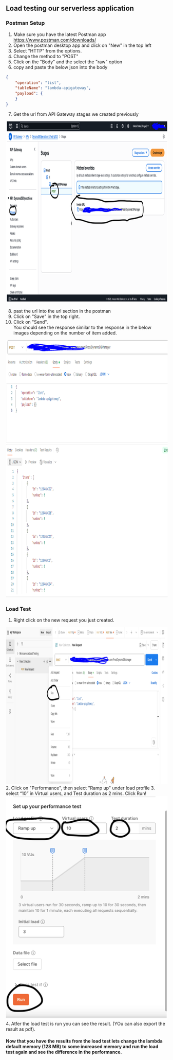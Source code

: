 ## Load testing our serverless application  
### Postman Setup  
1. Make sure you have the latest Postman app https://www.postman.com/downloads/  
2. Open the postman desktop app and click on "New" in the top left
3. Select "HTTP" from the options.  
4. Change the method to "POST"  
5. Click on the "Body" and the  select the "raw" option
6. copy and paste the below json into the body 
```json
{
    "operation": "list",
    "tableName": "lambda-apigateway",
    "payload": {
    }
}
```
7. Get the url from API Gateway stages we created previously  
<img width="1123" height="564" alt="APIGW_URL" src="Images/APIGW_URL.PNG" />  

8. past the url into the url section in the postman  
9. Click on "Save" in the top right.  
10. Click on "Send".  
You should see the response similar to the response in the below images depending on the number of item added. 
<img width="1123" height="800" alt="APIGW_URL" src="Images/Postman_Response.PNG" />  

### Load Test  
1. Right click on the new request you just created.  
<img width="1127" height="488" alt="LoadTest_setup" src="Images/LoadTest_setup.PNG" />  
2. Click on "Performance", then select "Ramp up" under load profile  
3. select “10” in Virtual users, and Test duration as 2 mins. Click Run!
<img width="508" height="696" alt="Ramup_loadtest" src="Images/Ramup_loadtest.PNG" />
4. Atfer the load test is run you can see the result. (YOu can also export the result as pdf).  


#### Now that you have the results from the load test lets change the lambda default memory (128 MB) to some increased memory and run the load test again and see the difference in the performance.





